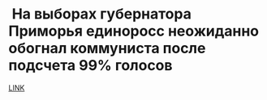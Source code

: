 #  На выборах губернатора Приморья единоросс неожиданно обогнал коммуниста после подсчета 99% голосов 



[LINK](https://varlamov.ru/3093842.html)